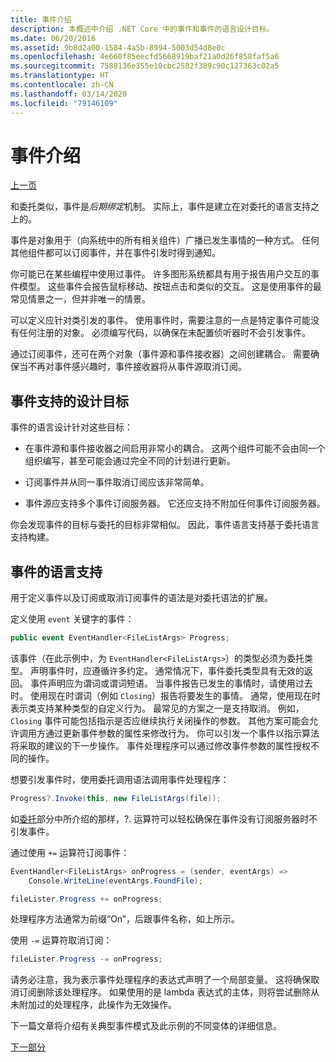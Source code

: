 ```yaml
---
title: 事件介绍
description: 本概述中介绍 .NET Core 中的事件和事件的语言设计目标。
ms.date: 06/20/2016
ms.assetid: 9b8d2a00-1584-4a5b-8994-5003d54d8e0c
ms.openlocfilehash: 4e660f85eecfd5668919baf21a0d26f858faf5a6
ms.sourcegitcommit: 7588136e355e10cbc2582f389c90c127363c02a5
ms.translationtype: HT
ms.contentlocale: zh-CN
ms.lasthandoff: 03/14/2020
ms.locfileid: "79146109"
---
```

# <a name="introduction-to-events"></a>事件介绍

[上一页](delegates-patterns.md)

和委托类似，事件是*后期绑定*机制。 实际上，事件是建立在对委托的语言支持之上的。

事件是对象用于（向系统中的所有相关组件）广播已发生事情的一种方式。 任何其他组件都可以订阅事件，并在事件引发时得到通知。

你可能已在某些编程中使用过事件。 许多图形系统都具有用于报告用户交互的事件模型。 这些事件会报告鼠标移动、按钮点击和类似的交互。 这是使用事件的最常见情景之一，但并非唯一的情景。

可以定义应针对类引发的事件。 使用事件时，需要注意的一点是特定事件可能没有任何注册的对象。 必须编写代码，以确保在未配置侦听器时不会引发事件。

通过订阅事件，还可在两个对象（事件源和事件接收器）之间创建耦合。 需要确保当不再对事件感兴趣时，事件接收器将从事件源取消订阅。

## <a name="design-goals-for-event-support"></a>事件支持的设计目标

事件的语言设计针对这些目标：

- 在事件源和事件接收器之间启用非常小的耦合。 这两个组件可能不会由同一个组织编写，甚至可能会通过完全不同的计划进行更新。

- 订阅事件并从同一事件取消订阅应该非常简单。

- 事件源应支持多个事件订阅服务器。 它还应支持不附加任何事件订阅服务器。

你会发现事件的目标与委托的目标非常相似。
因此，事件语言支持基于委托语言支持构建。

## <a name="language-support-for-events"></a>事件的语言支持

用于定义事件以及订阅或取消订阅事件的语法是对委托语法的扩展。

定义使用 `event` 关键字的事件：

```csharp
public event EventHandler<FileListArgs> Progress;
```

该事件（在此示例中，为 `EventHandler<FileListArgs>`）的类型必须为委托类型。 声明事件时，应遵循许多约定。 通常情况下，事件委托类型具有无效的返回。
事件声明应为谓词或谓词短语。
当事件报告已发生的事情时，请使用过去时。 使用现在时谓词（例如 `Closing`）报告将要发生的事情。 通常，使用现在时表示类支持某种类型的自定义行为。 最常见的方案之一是支持取消。 例如，`Closing` 事件可能包括指示是否应继续执行关闭操作的参数。  其他方案可能会允许调用方通过更新事件参数的属性来修改行为。 你可以引发一个事件以指示算法将采取的建议的下一步操作。 事件处理程序可以通过修改事件参数的属性授权不同的操作。

想要引发事件时，使用委托调用语法调用事件处理程序：

```csharp
Progress?.Invoke(this, new FileListArgs(file));
```

如[委托](delegates-patterns.md)部分中所介绍的那样，?.
运算符可以轻松确保在事件没有订阅服务器时不引发事件。

通过使用 `+=` 运算符订阅事件：

```csharp
EventHandler<FileListArgs> onProgress = (sender, eventArgs) =>
    Console.WriteLine(eventArgs.FoundFile);

fileLister.Progress += onProgress;
```

处理程序方法通常为前缀“On”，后跟事件名称，如上所示。

使用 `-=` 运算符取消订阅：

```csharp
fileLister.Progress -= onProgress;
```

请务必注意，我为表示事件处理程序的表达式声明了一个局部变量。 这将确保取消订阅删除该处理程序。
如果使用的是 lambda 表达式的主体，则将尝试删除从未附加过的处理程序，此操作为无效操作。

下一篇文章将介绍有关典型事件模式及此示例的不同变体的详细信息。

[下一部分](event-pattern.md)
